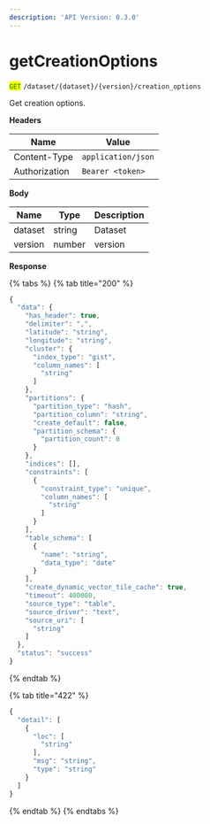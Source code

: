 ```yaml
---
description: 'API Version: 0.3.0'
---
```


# getCreationOptions

<mark style="color:green;">`GET`</mark> `/dataset/{dataset}/{version}/creation_options`

Get creation options.

**Headers**

| Name          | Value              |
| ------------- | ------------------ |
| Content-Type  | `application/json` |
| Authorization | `Bearer <token>`   |

**Body**

| Name    | Type   | Description |
| ------- | ------ | ----------- |
| dataset | string | Dataset     |
| version | number | version     |

**Response**

{% tabs %}
{% tab title="200" %}
```javascript
{
  "data": {
    "has_header": true,
    "delimiter": ",",
    "latitude": "string",
    "longitude": "string",
    "cluster": {
      "index_type": "gist",
      "column_names": [
        "string"
      ]
    },
    "partitions": {
      "partition_type": "hash",
      "partition_column": "string",
      "create_default": false,
      "partition_schema": {
        "partition_count": 0
      }
    },
    "indices": [],
    "constraints": [
      {
        "constraint_type": "unique",
        "column_names": [
          "string"
        ]
      }
    ],
    "table_schema": [
      {
        "name": "string",
        "data_type": "date"
      }
    ],
    "create_dynamic_vector_tile_cache": true,
    "timeout": 400000,
    "source_type": "table",
    "source_driver": "text",
    "source_uri": [
      "string"
    ]
  },
  "status": "success"
}
```
{% endtab %}

{% tab title="422" %}
```javascript
{
  "detail": [
    {
      "loc": [
        "string"
      ],
      "msg": "string",
      "type": "string"
    }
  ]
}
```
{% endtab %}
{% endtabs %}
